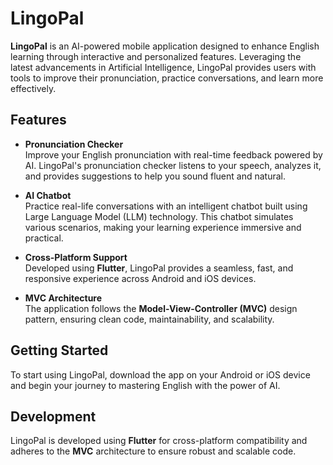 # LingoPal

**LingoPal** is an AI-powered mobile application designed to enhance English learning through interactive and personalized features. Leveraging the latest advancements in Artificial Intelligence, LingoPal provides users with tools to improve their pronunciation, practice conversations, and learn more effectively.

## Features

- **Pronunciation Checker**  
  Improve your English pronunciation with real-time feedback powered by AI. LingoPal's pronunciation checker listens to your speech, analyzes it, and provides suggestions to help you sound fluent and natural.

- **AI Chatbot**  
  Practice real-life conversations with an intelligent chatbot built using Large Language Model (LLM) technology. This chatbot simulates various scenarios, making your learning experience immersive and practical.

- **Cross-Platform Support**  
  Developed using **Flutter**, LingoPal provides a seamless, fast, and responsive experience across Android and iOS devices.

- **MVC Architecture**  
  The application follows the **Model-View-Controller (MVC)** design pattern, ensuring clean code, maintainability, and scalability.

## Getting Started

To start using LingoPal, download the app on your Android or iOS device and begin your journey to mastering English with the power of AI.

## Development

LingoPal is developed using **Flutter** for cross-platform compatibility and adheres to the **MVC** architecture to ensure robust and scalable code.

